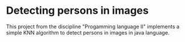 # Detecting persons in images

This project from the discipline "Progamming language II" implements a simple KNN algorithm to detect persons in images in java language.
